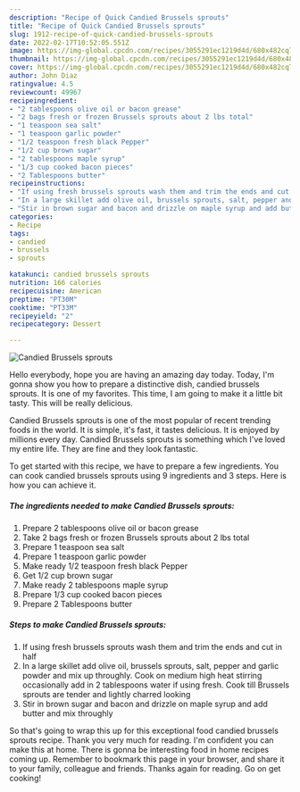 ```yaml
---
description: "Recipe of Quick Candied Brussels sprouts"
title: "Recipe of Quick Candied Brussels sprouts"
slug: 1912-recipe-of-quick-candied-brussels-sprouts
date: 2022-02-17T10:52:05.551Z
image: https://img-global.cpcdn.com/recipes/3055291ec1219d4d/680x482cq70/candied-brussels-sprouts-recipe-main-photo.jpg
thumbnail: https://img-global.cpcdn.com/recipes/3055291ec1219d4d/680x482cq70/candied-brussels-sprouts-recipe-main-photo.jpg
cover: https://img-global.cpcdn.com/recipes/3055291ec1219d4d/680x482cq70/candied-brussels-sprouts-recipe-main-photo.jpg
author: John Diaz
ratingvalue: 4.5
reviewcount: 49967
recipeingredient:
- "2 tablespoons olive oil or bacon grease"
- "2 bags fresh or frozen Brussels sprouts about 2 lbs total"
- "1 teaspoon sea salt"
- "1 teaspoon garlic powder"
- "1/2 teaspoon fresh black Pepper"
- "1/2 cup brown sugar"
- "2 tablespoons maple syrup"
- "1/3 cup cooked bacon pieces"
- "2 Tablespoons butter"
recipeinstructions:
- "If using fresh brussels sprouts wash them and trim the ends and cut in half"
- "In a large skillet add olive oil, brussels sprouts, salt, pepper and garlic powder and mix up throughly. Cook on medium high heat stirring occasionally add in 2 tablespoons water if using fresh. Cook till Brussels sprouts are tender and lightly charred looking"
- "Stir in brown sugar and bacon and drizzle on maple syrup and add butter and mix throughly"
categories:
- Recipe
tags:
- candied
- brussels
- sprouts

katakunci: candied brussels sprouts 
nutrition: 166 calories
recipecuisine: American
preptime: "PT30M"
cooktime: "PT33M"
recipeyield: "2"
recipecategory: Dessert

---
```



![Candied Brussels sprouts](https://img-global.cpcdn.com/recipes/3055291ec1219d4d/680x482cq70/candied-brussels-sprouts-recipe-main-photo.jpg)

Hello everybody, hope you are having an amazing day today. Today, I'm gonna show you how to prepare a distinctive dish, candied brussels sprouts. It is one of my favorites. This time, I am going to make it a little bit tasty. This will be really delicious.



Candied Brussels sprouts is one of the most popular of recent trending foods in the world. It is simple, it's fast, it tastes delicious. It is enjoyed by millions every day. Candied Brussels sprouts is something which I've loved my entire life. They are fine and they look fantastic.


To get started with this recipe, we have to prepare a few ingredients. You can cook candied brussels sprouts using 9 ingredients and 3 steps. Here is how you can achieve it.

<!--inarticleads1-->

##### The ingredients needed to make Candied Brussels sprouts:

1. Prepare 2 tablespoons olive oil or bacon grease
1. Take 2 bags fresh or frozen Brussels sprouts about 2 lbs total
1. Prepare 1 teaspoon sea salt
1. Prepare 1 teaspoon garlic powder
1. Make ready 1/2 teaspoon fresh black Pepper
1. Get 1/2 cup brown sugar
1. Make ready 2 tablespoons maple syrup
1. Prepare 1/3 cup cooked bacon pieces
1. Prepare 2 Tablespoons butter




<!--inarticleads2-->

##### Steps to make Candied Brussels sprouts:

1. If using fresh brussels sprouts wash them and trim the ends and cut in half
1. In a large skillet add olive oil, brussels sprouts, salt, pepper and garlic powder and mix up throughly. Cook on medium high heat stirring occasionally add in 2 tablespoons water if using fresh. Cook till Brussels sprouts are tender and lightly charred looking
1. Stir in brown sugar and bacon and drizzle on maple syrup and add butter and mix throughly




So that's going to wrap this up for this exceptional food candied brussels sprouts recipe. Thank you very much for reading. I'm confident you can make this at home. There is gonna be interesting food in home recipes coming up. Remember to bookmark this page in your browser, and share it to your family, colleague and friends. Thanks again for reading. Go on get cooking!
